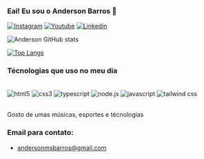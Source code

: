 
### Eai! Eu sou o Anderson Barros 🤝

[![Instagram](https://img.shields.io/badge/Instagram-E4405F?style=for-the-badge&logo=instagram&logoColor=white)](https://www.instagram.com/andersonnmsb/)
[![Youtube](https://img.shields.io/badge/YouTube_Music-FF0000?style=for-the-badge&logo=youtube-music&logoColor=white)](https://music.youtube.com/library/playlists)
[![Linkedin](https://img.shields.io/badge/LinkedIn-0077B5?style=for-the-badge&logo=linkedin&logoColor=white)](https://www.linkedin.com/in/andersonnmsb/)

![Anderson GitHub stats](https://github-readme-stats.vercel.app/api?username=andersonmsb&show_icons=true&theme=radical)

[![Top Langs](https://github-readme-stats.vercel.app/api/top-langs/?username=andersonmsb)](https://github.com/andersonmsb/github-readme-stats)

### Técnologias que uso no meu dia

<div style="display> inline_block"><br/>
    <img align="center" alt="html5" src="https://img.shields.io/badge/HTML5-E34F26?style=for-the-badge&logo=html5&logoColor=white"/>
    <img align="center" alt="css3" src="https://img.shields.io/badge/CSS3-1572B6?style=for-the-badge&logo=css3&logoColor=white"/>
    <img align="center" alt="typescript" src="https://img.shields.io/badge/TypeScript-007ACC?style=for-the-badge&logo=typescript&logoColor=white"/>
    <img align="center" alt="node.js" src="https://img.shields.io/badge/Node.js-43853D?style=for-the-badge&logo=node.js&logoColor=white"/>
    <img align="center" alt="javascript" src="https://img.shields.io/badge/JavaScript-F7DF1E?style=for-the-badge&logo=javascript&logoColor=black"/>
    <img align="center" alt="tailwind css" src="https://img.shields.io/badge/Tailwind_CSS-38B2AC?style=for-the-badge&logo=tailwind-css&logoColor=white"/>
</div><br/>

Gosto de umas músicas, esportes e técnologias

### Email para contato:
- [andersonmsbarros@gmail.com](andersonmsbarros@gmail.com)<br/>

